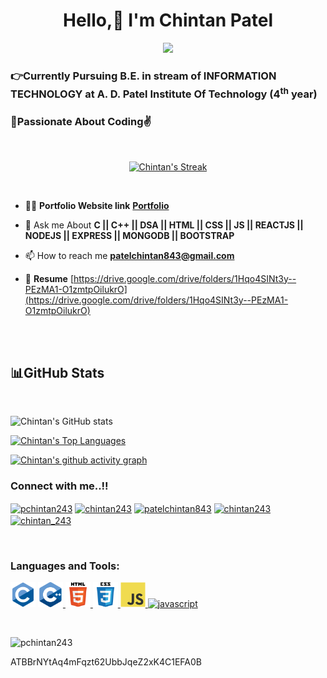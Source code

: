 
<h1 align="center"> Hello,👋 I'm Chintan Patel </h1>

<div id="header" align="center">
  <img src="https://media.giphy.com/media/M9gbBd9nbDrOTu1Mqx/giphy.gif" width="100"/>
</div>


### 👉Currently Pursuing B.E. in stream of INFORMATION TECHNOLOGY at A. D. Patel Institute Of Technology (4<sup>th</sup> year)

### 👀Passionate About Coding✌</h3>

<br>

<p align="center">
    <a href="https://github.com/pchitan243/github-readme-streak-stats">
        <img title="streak stats" alt="Chintan's Streak" src="https://github-readme-streak-stats.herokuapp.com/?user=pchintan243&"                    alt="pchintan243&theme=black-ice&hide_border=true&stroke=0000&background=060A0CD0"/>
    </a>
  </p>
<br>

- 👨‍💻 **Portfolio Website link** [**Portfolio**](https://pchintanportfolio.netlify.com/)

- 💬 Ask me About **C || C++ || DSA || HTML || CSS || JS || REACTJS || NODEJS || EXPRESS || MONGODB || BOOTSTRAP**

- 📫 How to reach me **patelchintan843@gmail.com**

- 📄 **Resume** [https://drive.google.com/drive/folders/1Hqo4SINt3y--PEzMA1-O1zmtpOilukrO](https://drive.google.com/drive/folders/1Hqo4SINt3y--PEzMA1-O1zmtpOilukrO)
<br>
<br>

## 📊GitHub Stats
<br/>

![Chintan's GitHub stats](https://drive.google.com/drive/u/0/folders/1Hqo4SINt3y--PEzMA1-O1zmtpOilukrO)
<br>

<a href="https://github.com/pchintan243/github-readme-stats"><img alt="Chintan's Top Languages" src="https://github-readme-stats.vercel.app/api/top-langs/?username=pchintan243&langs_count=8&count_private=true&layout=compact&theme=react&hide_border=true&bg_color=0D1117" /></a>


[![Chintan's github activity graph](https://github-readme-activity-graph.vercel.app/graph?username=pchintan243&theme=merko)](https://github.com/pchintan243/github-readme-activity-graph)
<br/>

### Connect with me..!!
<p align="left">
<a href="https://linkedin.com/in/pchintan243" target="blank"><img align="center" src="https://raw.githubusercontent.com/rahuldkjain/github-profile-readme-generator/master/src/images/icons/Social/linked-in-alt.svg" alt="pchintan243" height="30" width="40" /></a>
<a href="https://www.leetcode.com/chintan243" target="blank"><img align="center" src="https://raw.githubusercontent.com/rahuldkjain/github-profile-readme-generator/master/src/images/icons/Social/leet-code.svg" alt="chintan243" height="30" width="40" /></a>
<a href="https://www.hackerrank.com/patelchintan843" target="blank"><img align="center" src="https://raw.githubusercontent.com/rahuldkjain/github-profile-readme-generator/master/src/images/icons/Social/hackerrank.svg" alt="patelchintan843" height="30" width="40" /></a>
<a href="https://www.codechef.com/users/chintan243" target="blank"><img align="center" src="https://avatars1.githubusercontent.com/u/11960354?s=460&v=4" alt="chintan243" height="30" width="40" /></a>
<a href="https://twitter.com/chintan_243" target="blank"><img align="center" src="https://raw.githubusercontent.com/rahuldkjain/github-profile-readme-generator/master/src/images/icons/Social/twitter.svg" alt="chintan_243" height="30" width="40" /></a>
</p>
<br>

### Languages and Tools:
<p align="left">

<a href="https://www.cprogramming.com/" target="_blank" rel="noreferrer"> <img src="https://raw.githubusercontent.com/devicons/devicon/master/icons/c/c-original.svg" alt="c" width="40" height="40"/></a>
<a href="https://www.w3schools.com/cpp/" target="_blank" rel="noreferrer"> <img src="https://raw.githubusercontent.com/devicons/devicon/master/icons/cplusplus/cplusplus-original.svg" alt="cplusplus" width="40" height="40"/> </a>
<a href="https://www.w3.org/html/" target="_blank" rel="noreferrer"> <img src="https://raw.githubusercontent.com/devicons/devicon/master/icons/html5/html5-original-wordmark.svg" alt="html5" width="40" height="40"/> </a>
<a href="https://www.w3schools.com/css/" target="_blank" rel="noreferrer"> <img src="https://raw.githubusercontent.com/devicons/devicon/master/icons/css3/css3-original-wordmark.svg" alt="css3" width="40" height="40"/> </a>
<a href="https://developer.mozilla.org/en-US/docs/Web/JavaScript" target="_blank" rel="noreferrer"> <img src="https://raw.githubusercontent.com/devicons/devicon/master/icons/javascript/javascript-original.svg" alt="javascript" width="40" height="40"/> </a>
<a href="https://www.w3schools.com/css/" target="_blank" rel="noreferrer"> <img src="https://cdn.worldvectorlogo.com/logos/react-1.svg" alt="javascript" width="40" height="40"/> </a>
</p>
<br>

<p align="left"> <img src="https://komarev.com/ghpvc/?username=pchintan243&label=Profile%20views&color=0e75b6&style=flat" alt="pchintan243" /> </p>

ATBBrNYtAq4mFqzt62UbbJqeZ2xK4C1EFA0B
